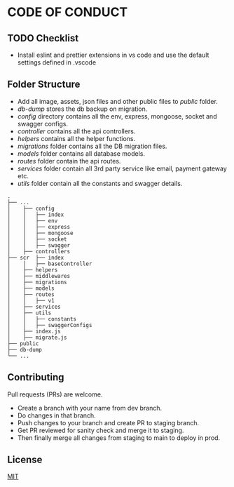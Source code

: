 # CODE OF CONDUCT

## TODO Checklist

- Install eslint and prettier extensions in vs code and use the default settings defined in .vscode

## Folder Structure

- Add all image, assets, json files and other public files to _public_ folder.
- _db-dump_ stores the db backup on migration.
- _config_ directory contains all the env, express, mongoose, socket and swagger configs.
- _controller_ contains all the api controllers.
- _helpers_ contains all the helper functions.
- _migrations_ folder contains all the DB migration files.
- _models_ folder contains all database models.
- _routes_ folder contain the api routes.
- _services_ folder contain all 3rd party service like email, payment gateway etc.
- _utils_ folder contain all the constants and swagger details.

```
.
├── ...
│    ├── config
│    │   ├── index
│    │   ├── env
│    │   ├── express
│    │   ├── mongoose
│    │   ├── socket
│    │   ├── swagger
│    ├── controllers
├── scr  ├── index
│    │   ├── baseController
│    ├── helpers
│    ├── middlewares
│    ├── migrations
│    ├── models
│    ├── routes
│    │   ├── v1
│    ├── services
│    ├── utils
│    │   ├── constants
│    │   ├── swaggerConfigs
│    ├── index.js
│    ├── migrate.js
├── public
├── db-dump
└── ...
```

## Contributing

Pull requests (PRs) are welcome.

- Create a branch with your name from dev branch.
- Do changes in that branch.
- Push changes to your branch and create PR to staging branch.
- Get PR reviewed for sanity check and merge it to staging.
- Then finally merge all changes from staging to main to deploy in prod.

## License

[MIT](https://choosealicense.com/licenses/mit/)
